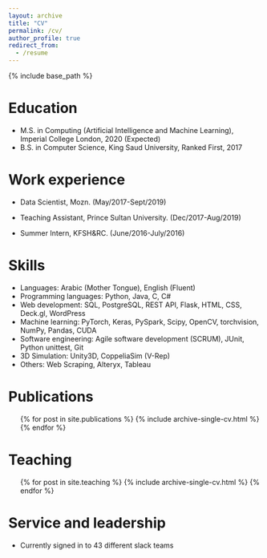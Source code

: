 ```yaml
---
layout: archive
title: "CV"
permalink: /cv/
author_profile: true
redirect_from:
  - /resume
---
```


{% include base_path %}

Education
======
* M.S. in Computing (Artificial Intelligence and Machine Learning), Imperial College London, 2020 (Expected)
* B.S. in Computer Science, King Saud University, Ranked First, 2017

Work experience
======
* Data Scientist, Mozn. (May/2017-Sept/2019)

* Teaching Assistant, Prince Sultan University. (Dec/2017-Aug/2019)

* Summer Intern, KFSH&RC. (June/2016-July/2016)

Skills
======
* Languages: Arabic (Mother Tongue), English (Fluent)
* Programming languages: Python, Java, C, C#
* Web development: SQL, PostgreSQL, REST API, Flask, HTML, CSS, Deck.gl, WordPress
* Machine learning: PyTorch, Keras, PySpark, Scipy, OpenCV, torchvision, NumPy, Pandas, CUDA
* Software engineering: Agile software development (SCRUM),  JUnit, Python unittest, Git
* 3D Simulation: Unity3D, CoppeliaSim (V-Rep)
* Others: Web Scraping, Alteryx, Tableau


Publications
======
  <ul>{% for post in site.publications %}
    {% include archive-single-cv.html %}
  {% endfor %}</ul>
  
Teaching
======
  <ul>{% for post in site.teaching %}
    {% include archive-single-cv.html %}
  {% endfor %}</ul>
  
Service and leadership
======
* Currently signed in to 43 different slack teams
